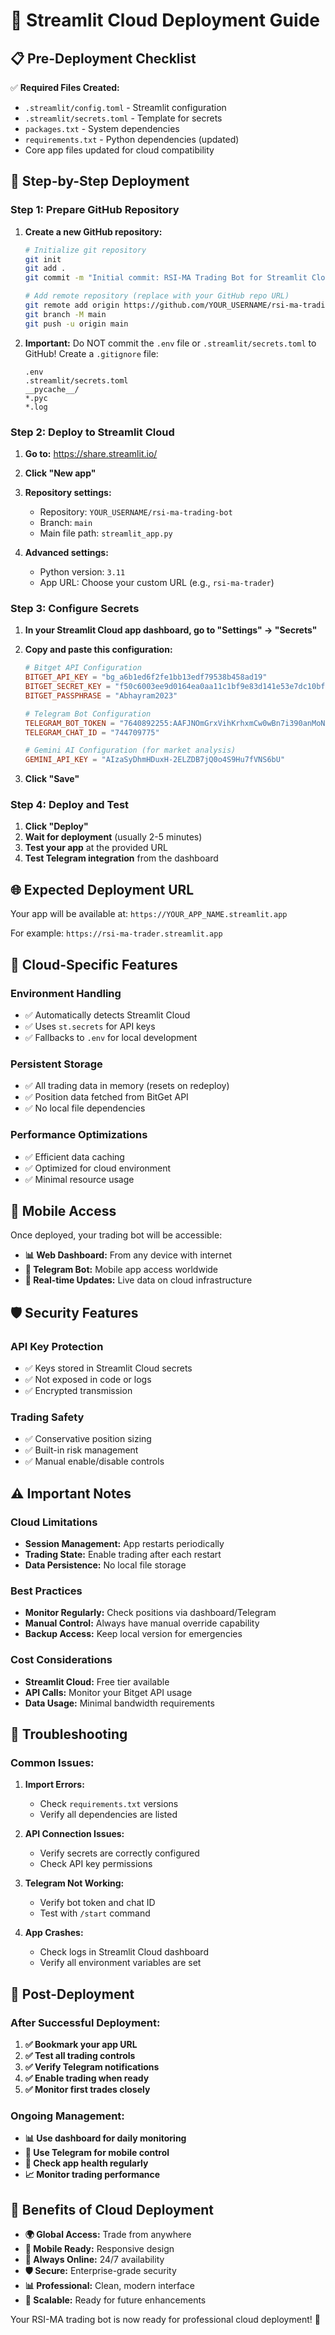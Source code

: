 # 🚀 Streamlit Cloud Deployment Guide

## 📋 Pre-Deployment Checklist

✅ **Required Files Created:**
- `.streamlit/config.toml` - Streamlit configuration
- `.streamlit/secrets.toml` - Template for secrets
- `packages.txt` - System dependencies
- `requirements.txt` - Python dependencies (updated)
- Core app files updated for cloud compatibility

## 🔧 Step-by-Step Deployment

### **Step 1: Prepare GitHub Repository**

1. **Create a new GitHub repository:**
   ```bash
   # Initialize git repository
   git init
   git add .
   git commit -m "Initial commit: RSI-MA Trading Bot for Streamlit Cloud"
   
   # Add remote repository (replace with your GitHub repo URL)
   git remote add origin https://github.com/YOUR_USERNAME/rsi-ma-trading-bot.git
   git branch -M main
   git push -u origin main
   ```

2. **Important:** Do NOT commit the `.env` file or `.streamlit/secrets.toml` to GitHub!
   Create a `.gitignore` file:
   ```
   .env
   .streamlit/secrets.toml
   __pycache__/
   *.pyc
   *.log
   ```

### **Step 2: Deploy to Streamlit Cloud**

1. **Go to:** https://share.streamlit.io/

2. **Click "New app"**

3. **Repository settings:**
   - Repository: `YOUR_USERNAME/rsi-ma-trading-bot`
   - Branch: `main`
   - Main file path: `streamlit_app.py`

4. **Advanced settings:**
   - Python version: `3.11`
   - App URL: Choose your custom URL (e.g., `rsi-ma-trader`)

### **Step 3: Configure Secrets**

1. **In your Streamlit Cloud app dashboard, go to "Settings" → "Secrets"**

2. **Copy and paste this configuration:**
   ```toml
   # Bitget API Configuration
   BITGET_API_KEY = "bg_a6b1ed6f2fe1bb13edf79538b458ad19"
   BITGET_SECRET_KEY = "f50c6003ee9d0164ea0aa11c1bf9e83d141e53e7dc10bf0ce426d6f54892ba3d"
   BITGET_PASSPHRASE = "Abhayram2023"

   # Telegram Bot Configuration
   TELEGRAM_BOT_TOKEN = "7640892255:AAFJNOmGrxVihKrhxmCw0wBn7i390anMoNc"
   TELEGRAM_CHAT_ID = "744709775"

   # Gemini AI Configuration (for market analysis)
   GEMINI_API_KEY = "AIzaSyDhmHDuxH-2ELZDB7jQ0o4S9Hu7fVNS6bU"
   ```

3. **Click "Save"**

### **Step 4: Deploy and Test**

1. **Click "Deploy"**
2. **Wait for deployment** (usually 2-5 minutes)
3. **Test your app** at the provided URL
4. **Test Telegram integration** from the dashboard

## 🌐 Expected Deployment URL

Your app will be available at:
`https://YOUR_APP_NAME.streamlit.app`

For example: `https://rsi-ma-trader.streamlit.app`

## 🔧 Cloud-Specific Features

### **Environment Handling**
- ✅ Automatically detects Streamlit Cloud
- ✅ Uses `st.secrets` for API keys
- ✅ Fallbacks to `.env` for local development

### **Persistent Storage**
- ✅ All trading data in memory (resets on redeploy)
- ✅ Position data fetched from BitGet API
- ✅ No local file dependencies

### **Performance Optimizations**
- ✅ Efficient data caching
- ✅ Optimized for cloud environment
- ✅ Minimal resource usage

## 📱 Mobile Access

Once deployed, your trading bot will be accessible:
- **📊 Web Dashboard:** From any device with internet
- **🤖 Telegram Bot:** Mobile app access worldwide
- **🔄 Real-time Updates:** Live data on cloud infrastructure

## 🛡️ Security Features

### **API Key Protection**
- ✅ Keys stored in Streamlit Cloud secrets
- ✅ Not exposed in code or logs
- ✅ Encrypted transmission

### **Trading Safety**
- ✅ Conservative position sizing
- ✅ Built-in risk management
- ✅ Manual enable/disable controls

## ⚠️ Important Notes

### **Cloud Limitations**
- **Session Management:** App restarts periodically
- **Trading State:** Enable trading after each restart
- **Data Persistence:** No local file storage

### **Best Practices**
- **Monitor Regularly:** Check positions via dashboard/Telegram
- **Manual Control:** Always have manual override capability
- **Backup Access:** Keep local version for emergencies

### **Cost Considerations**
- **Streamlit Cloud:** Free tier available
- **API Calls:** Monitor your Bitget API usage
- **Data Usage:** Minimal bandwidth requirements

## 🚨 Troubleshooting

### **Common Issues:**

1. **Import Errors:**
   - Check `requirements.txt` versions
   - Verify all dependencies are listed

2. **API Connection Issues:**
   - Verify secrets are correctly configured
   - Check API key permissions

3. **Telegram Not Working:**
   - Verify bot token and chat ID
   - Test with `/start` command

4. **App Crashes:**
   - Check logs in Streamlit Cloud dashboard
   - Verify all environment variables are set

## 🎉 Post-Deployment

### **After Successful Deployment:**

1. **✅ Bookmark your app URL**
2. **✅ Test all trading controls**
3. **✅ Verify Telegram notifications**
4. **✅ Enable trading when ready**
5. **✅ Monitor first trades closely**

### **Ongoing Management:**

- **📊 Use dashboard for daily monitoring**
- **📱 Use Telegram for mobile control**
- **🔄 Check app health regularly**
- **📈 Monitor trading performance**

## 🌟 Benefits of Cloud Deployment

- **🌍 Global Access:** Trade from anywhere
- **📱 Mobile Ready:** Responsive design
- **🔄 Always Online:** 24/7 availability
- **🛡️ Secure:** Enterprise-grade security
- **📊 Professional:** Clean, modern interface
- **🚀 Scalable:** Ready for future enhancements

Your RSI-MA trading bot is now ready for professional cloud deployment! 🚀
